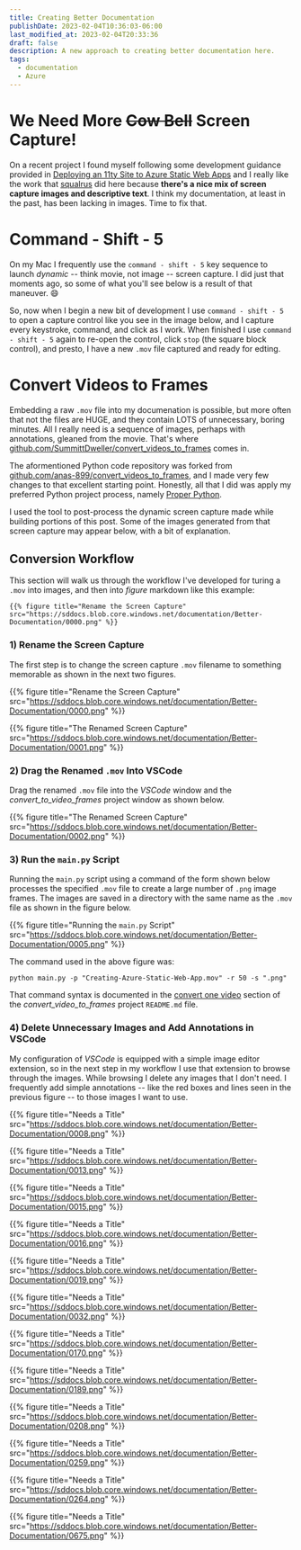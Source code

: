 ```yaml
---
title: Creating Better Documentation
publishDate: 2023-02-04T10:36:03-06:00
last_modified_at: 2023-02-04T20:33:36
draft: false
description: A new approach to creating better documentation here.
tags:
  - documentation
  - Azure
---
```


# We Need More <strike>Cow Bell</strike> Screen Capture!

On a recent project I found myself following some development guidance provided in [Deploying an 11ty Site to Azure Static Web Apps](https://squalr.us/2021/05/deploying-an-11ty-site-to-azure-static-web-apps/) and I really like the work that [squalrus](https://github.com/squalrus) did here because **there's a nice mix of screen capture images and descriptive text**.  I think my documentation, at least in the past, has been lacking in images.  Time to fix that.  

# Command - Shift - 5

On my Mac I frequently use the `command - shift - 5` key sequence to launch _dynamic_ -- think movie, not image -- screen capture.  I did just that moments ago, so some of what you'll see below is a result of that maneuver.  :smile:  

So, now when I begin a new bit of development I use `command - shift - 5` to open a capture control like you see in the image below, and I capture every keystroke, command, and click as I work.  When finished I use `command - shift - 5` again to re-open the control, click `stop` (the square block control), and presto, I have a new `.mov` file captured and ready for edting.  

# Convert Videos to Frames

Embedding a raw `.mov` file into my documenation is possible, but more often that not the files are HUGE, and they contain LOTS of unnecessary, boring minutes.  All I really need is a sequence of images, perhaps with annotations, gleaned from the movie.  That's where [github.com/SummittDweller/convert_videos_to_frames](https://github.com/SummittDweller/convert_videos_to_frames) comes in.  

The aformentioned Python code repository was forked from [github.com/anas-899/convert_videos_to_frames](https://github.com/anas-899/convert_videos_to_frames), and I made very few changes to that excellent starting point.  Honestly, all that I did was apply my preferred Python project process, namely [Proper Python](https://blog.summittdweller.com/posts/2022/09/proper-python/).  

I used the tool to post-process the dynamic screen capture made while building portions of this post.  Some of the images generated from that screen capture may appear below, with a bit of explanation.  

## Conversion Workflow

This section will walk us through the workflow I've developed for turing a `.mov` into images, and then into _figure_ markdown like this example:  

```
{{% figure title="Rename the Screen Capture" src="https://sddocs.blob.core.windows.net/documentation/Better-Documentation/0000.png" %}}
```

### 1) Rename the Screen Capture  

The first step is to change the screen capture `.mov` filename to something memorable as shown in the next two figures.  

{{% figure title="Rename the Screen Capture" src="https://sddocs.blob.core.windows.net/documentation/Better-Documentation/0000.png" %}}  

{{% figure title="The Renamed Screen Capture" src="https://sddocs.blob.core.windows.net/documentation/Better-Documentation/0001.png" %}}  

### 2) Drag the Renamed `.mov` Into VSCode  

Drag the renamed `.mov` file into the _VSCode_ window and the _convert_to_video_frames_ project window as shown below.  

{{% figure title="The Renamed Screen Capture" src="https://sddocs.blob.core.windows.net/documentation/Better-Documentation/0002.png" %}}  

### 3) Run the `main.py` Script  

Running the `main.py` script using a command of the form shown below processes the specified `.mov` file to create a large number of `.png` image frames.  The images are saved in a directory with the same name as the `.mov` file as shown in the figure below.  

{{% figure title="Running the `main.py` Script" src="https://sddocs.blob.core.windows.net/documentation/Better-Documentation/0005.png" %}}  

The command used in the above figure was:  

```
python main.py -p "Creating-Azure-Static-Web-App.mov" -r 50 -s ".png"  
```

That command syntax is documented in the [convert one video](https://github.com/SummittDweller/convert_videos_to_frames#convert-one-video) section of the _convert\_video\_to\_frames_ project `README.md` file.    

### 4) Delete Unnecessary Images and Add Annotations in VSCode

My configuration of _VSCode_ is equipped with a simple image editor extension, so in the next step in my workflow I use that extension to browse through the images.  While browsing I delete any images that I don't need.  I frequently add simple annotations -- like the red boxes and lines seen in the previous figure -- to those images I want to use.  

{{% figure title="Needs a Title" src="https://sddocs.blob.core.windows.net/documentation/Better-Documentation/0008.png" %}}  

{{% figure title="Needs a Title" src="https://sddocs.blob.core.windows.net/documentation/Better-Documentation/0013.png" %}}  

{{% figure title="Needs a Title" src="https://sddocs.blob.core.windows.net/documentation/Better-Documentation/0015.png" %}} 

{{% figure title="Needs a Title" src="https://sddocs.blob.core.windows.net/documentation/Better-Documentation/0016.png" %}} 
 
{{% figure title="Needs a Title" src="https://sddocs.blob.core.windows.net/documentation/Better-Documentation/0019.png" %}}  

{{% figure title="Needs a Title" src="https://sddocs.blob.core.windows.net/documentation/Better-Documentation/0032.png" %}} 

{{% figure title="Needs a Title" src="https://sddocs.blob.core.windows.net/documentation/Better-Documentation/0170.png" %}}  

{{% figure title="Needs a Title" src="https://sddocs.blob.core.windows.net/documentation/Better-Documentation/0189.png" %}}  

{{% figure title="Needs a Title" src="https://sddocs.blob.core.windows.net/documentation/Better-Documentation/0208.png" %}}

{{% figure title="Needs a Title" src="https://sddocs.blob.core.windows.net/documentation/Better-Documentation/0259.png" %}}  

{{% figure title="Needs a Title" src="https://sddocs.blob.core.windows.net/documentation/Better-Documentation/0264.png" %}}  

{{% figure title="Needs a Title" src="https://sddocs.blob.core.windows.net/documentation/Better-Documentation/0675.png" %}}  


